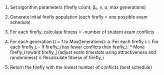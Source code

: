 1. Set algorithm parameters (firefly count, β₀, γ, α, max generations)

2. Generate initial firefly population 
   (each firefly = one possible exam schedule)

3. For each firefly, calculate fitness = -number of student exam conflicts

4. For each generation (t = 1 to MaxGenerations):
   a. For each firefly i:
      i. For each firefly j:
         - If firefly_j has fewer conflicts than firefly_i:
           * Move firefly_i toward firefly_j 
             (adjust exam timeslots using attractiveness and randomness)
      ii. Recalculate fitness of firefly_i

5. Return the firefly with the lowest number of conflicts (best schedule)
